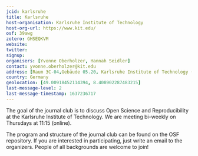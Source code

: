```yaml
---
jcid: karlsruhe
title: Karlsruhe
host-organisation: Karlsruhe Institute of Technology
host-org-url: https://www.kit.edu/
osf: 39awg
zotero: GHSEQKVM
website: 
twitter: 
signup: 
organisers: [Yvonne Oberholzer, Hannah Seidler]
contact: yvonne.oberholzer@kit.edu
address: [Raum 3C-04,Gebäude 05.20, Karlsruhe Institute of Technology (KIT), Information Systems & Service Design, Kaiserstr. 93, 76133 Karlsruhe, Germany]
country: Germany
geolocation: [49.00918452114394, 8.408902287483215]
last-message-level: 2
last-message-timestamp: 1637236717
---
```


The goal of the journal club is to discuss Open Science and Reproducibility at the Karlsruhe Institute of Technology. We are meeting bi-weekly on Thursdays at 11:15 (online).

The program and structure of the journal club can be found on the OSF repository. If you are interested in participating, just write an email to the organizers. People of all backgrounds are welcome to join!
